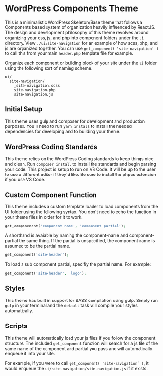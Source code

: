 # WordPress Components Theme

This is a minimalistic WordPress Skeleton/Base theme that follows a Components based system of organization heavily influenced by ReactJS. The design and development philosophy of this theme revolves around organizing your css, js, and php into component folders under the ```ui``` directory. View ```./ui/site-navigation``` for an example of how scss, php, and js are organized together. You can use ```get_component( 'site-navigation' )``` to call this from your main ```header.php``` template file for example.

Organize each component or building block of your site under the ```ui``` folder using the following sort of naming scheme.

```
ui/
  site-navigation/
    _site-navigation.scss
    site-navigation.php
    site-navigation.js
```

## Initial Setup

This theme uses gulp and composer for development and production purposes. You'll need to run ```yarn install``` to install the needed dependencies for developing and to building your theme.

## WordPress Coding Standards

This theme relies on the WordPress Coding standards to keep things nice and clean. Run ```composer install``` to install the standards and begin parsing your code. This project is setup to run on VS Code. It will be up to the user to use a different editor if they'd like. Be sure to install the phpcs extension if you use VS Code.

## Custom Component Function

This theme includes a custom template loader to load components from the UI folder using the following syntax. You don't need to echo the function in your theme files in order for it to work.

```php
get_componenent('component-name', 'component-partial');
```

A shorthand is avaiable by naming the component-name and component-partial the same thing. If the partial is unspecified, the component name is assumed to be the partial name.

```php
get_component('site-header');
```

To load a sub component partial, specifiy the partial name. For example:

```php
get_component('site-header', 'logo');
```

## Styles

This theme has built in support for SASS compilation using gulp. Simply run ```gulp``` in your terminal and the ```default``` task will compile your styles automatically.

## Scripts

This theme will automatically load your js files if you follow the component structure. The included ```get_component``` function will search for a js file of the same name of the component and partial you pass and will automatically enqueue it into your site. 

For example, if you were to call ```get_component( 'site-navigation` )```, it would enqueue the ```ui/site-navigation/site-navigation.js``` if it exists.
